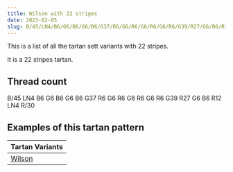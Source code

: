 ```yaml
---
title: Wilson with 22 stripes
date: 2023-02-05
slug: B/45/LN4/B6/G6/B6/G6/B6/G37/R6/G6/R6/G6/R6/G6/R6/G39/R27/G6/B6/R12/LN4/R/30
---
```

This is a list of all the tartan sett variants with 22 stripes.

It is a 22 stripes tartan.


## Thread count
B/45 LN4 B6 G6 B6 G6 B6 G37 R6 G6 R6 G6 R6 G6 R6 G39 R27 G6 B6 R12 LN4 R/30

## Examples of this tartan pattern

| Tartan Variants |
|---------------|
| [Wilson](/variants/b/45/ln4/b6/g6/b6/g6/b6/g37/r6/g6/r6/g6/r6/g6/r6/g39/r27/g6/b6/r12/ln4/r/30-b304080-g008000-lne0e0e0-rc00000)||
